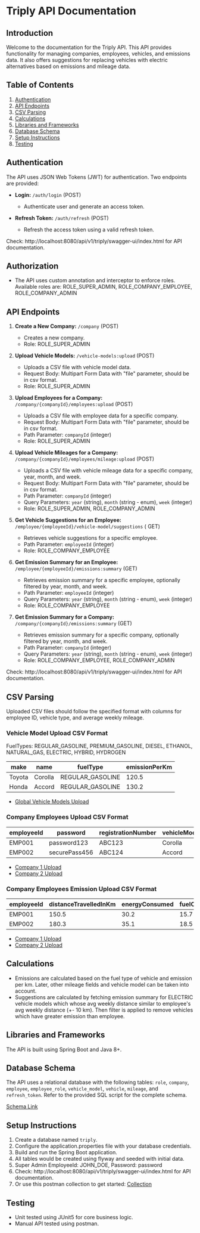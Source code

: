 # Triply API Documentation

## Introduction

Welcome to the documentation for the Triply API.
This API provides functionality for managing companies, employees, vehicles, and emissions data. It
also offers suggestions for replacing vehicles with electric alternatives based on emissions and
mileage data.

## Table of Contents

1. [Authentication](#authentication)
2. [API Endpoints](#api-endpoints)
3. [CSV Parsing](#csv-parsing)
4. [Calculations](#calculations)
5. [Libraries and Frameworks](#libraries-and-frameworks)
6. [Database Schema](#database-schema)
7. [Setup Instructions](#setup-instructions)
8. [Testing](#testing)

## Authentication

The API uses JSON Web Tokens (JWT) for authentication. Two endpoints are provided:

- **Login:** `/auth/login` (POST)
    - Authenticate user and generate an access token.

- **Refresh Token:** `/auth/refresh` (POST)
    - Refresh the access token using a valid refresh token.

Check: http://localhost:8080/api/v1/triply/swagger-ui/index.html for API documentation.

## Authorization

- The API uses custom annotation and interceptor to enforce roles. Available roles are:
  ROLE_SUPER_ADMIN, ROLE_COMPANY_EMPLOYEE, ROLE_COMPANY_ADMIN

## API Endpoints

1. **Create a New Company:** `/company` (POST)
    - Creates a new company.
    - Role: ROLE_SUPER_ADMIN

2. **Upload Vehicle Models:** `/vehicle-models:upload` (POST)
    - Uploads a CSV file with vehicle model data.
    - Request Body: Multipart Form Data with "file" parameter, should be in csv format.
    - Role: ROLE_SUPER_ADMIN

3. **Upload Employees for a Company:** `/company/{companyId}/employees:upload` (POST)
    - Uploads a CSV file with employee data for a specific company.
    - Request Body: Multipart Form Data with "file" parameter, should be in csv format.
    - Path Parameter: `companyId` (integer)
    - Role: ROLE_SUPER_ADMIN

4. **Upload Vehicle Mileages for a Company:** `/company/{companyId}/employees/mileage:upload` (POST)
    - Uploads a CSV file with vehicle mileage data for a specific company, year, month, and week.
    - Request Body: Multipart Form Data with "file" parameter, should be in csv format.
    - Path Parameter: `companyId` (integer)
    - Query Parameters: `year` (string), `month` (string - enum), `week` (integer)
    - Role: ROLE_SUPER_ADMIN, ROLE_COMPANY_ADMIN

5. **Get Vehicle Suggestions for an Employee:** `/employee/{employeeId}/vehicle-model/suggestions` (
   GET)
    - Retrieves vehicle suggestions for a specific employee.
    - Path Parameter: `employeeId` (integer)
    - Role: ROLE_COMPANY_EMPLOYEE

6. **Get Emission Summary for an Employee:** `/employee/{employeeId}/emissions:summary` (GET)
    - Retrieves emission summary for a specific employee, optionally filtered by year, month, and
      week.
    - Path Parameter: `employeeId` (integer)
    - Query Parameters: `year` (string), `month` (string - enum), `week` (integer)
    - Role: ROLE_COMPANY_EMPLOYEE

7. **Get Emission Summary for a Company:** `/company/{companyId}/emissions:summary` (GET)
    - Retrieves emission summary for a specific company, optionally filtered by year, month, and
      week.
    - Path Parameter: `companyId` (integer)
    - Query Parameters: `year` (string), `month` (string - enum), `week` (integer)
    - Role: ROLE_COMPANY_EMPLOYEE, ROLE_COMPANY_ADMIN

Check: http://localhost:8080/api/v1/triply/swagger-ui/index.html for API documentation.

## CSV Parsing

Uploaded CSV files should follow the specified format with columns for employee ID, vehicle type,
and average weekly mileage.

### Vehicle Model Upload CSV Format

FuelTypes: REGULAR_GASOLINE, PREMIUM_GASOLINE, DIESEL, ETHANOL, NATURAL_GAS, ELECTRIC, HYBRID,
HYDROGEN

| make   | name    | fuelType         | emissionPerKm |
|--------|---------|------------------|---------------|
| Toyota | Corolla | REGULAR_GASOLINE | 120.5         |
| Honda  | Accord  | REGULAR_GASOLINE | 130.2         |

- [Global Vehicle Models Upload](data/vehicle-models.csv)

### Company Employees Upload CSV Format

| employeeId | password      | registrationNumber | vehicleModel | admin |
|------------|---------------|--------------------|--------------|-------|
| EMP001     | password123   | ABC123             | Corolla      | FALSE |
| EMP002     | securePass456 | ABC124             | Accord       | TRUE  |

- [Company 1 Upload](data/company1-data.csv)
- [Company 2 Upload](data/company2-data.csv)

### Company Employees Emission Upload CSV Format

| employeeId | distanceTravelledInKm | energyConsumed | fuelConsumed |
|------------|-----------------------|----------------|--------------|
| EMP001     | 150.5                 | 30.2           | 15.7         |
| EMP002     | 180.3                 | 35.1           | 18.5         |

- [Company 1 Upload](data/company1-mileage.csv)
- [Company 2 Upload](data/company2-mileage.csv)

## Calculations

- Emissions are calculated based on the fuel type of vehicle and emission per km. Later, other
  mileage fields and vehicle model can be taken into account.
- Suggestions are calculated by fetching emission summary for ELECTRIC vehicle models which whose
  avg weekly distance similar to employee's avg weekly distance (+- 10 km). Then filter is applied
  to remove vehicles which have greater emission than employee.

## Libraries and Frameworks

The API is built using Spring Boot and Java 8+.

## Database Schema

The API uses a relational database with the following
tables: `role`, `company`, `employee`, `employee_role`, `vehicle_model`, `vehicle`, `mileage`,
and `refresh_token`. Refer to the provided SQL script for the complete schema.

[Schema Link](schema.png)

## Setup Instructions

1. Create a database named `triply`.
2. Configure the application.properties file with your database credentials.
3. Build and run the Spring Boot application.
4. All tables would be created using flyway and seeded with initial data.
5. Super Admin EmployeeId: JOHN_DOE, Password: password
6. Check: http://localhost:8080/api/v1/triply/swagger-ui/index.html for API documentation.
7. Or use this postman collection to get started: [Collection](postman-collection.json)

## Testing

- Unit tested using JUnit5 for core business logic.
- Manual API tested using postman.